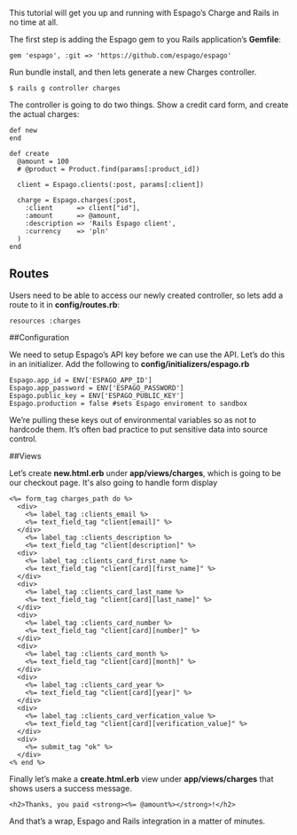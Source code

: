This tutorial will get you up and running with Espago’s Charge and Rails in no time at all.

The first step is adding the Espago gem to you Rails application’s **Gemfile**:

    gem 'espago', :git => 'https://github.com/espago/espago' 

Run bundle install, and then lets generate a new Charges controller.

    $ rails g controller charges

The controller is going to do two things. Show a credit card form, and create the actual charges:

    def new
    end

    def create
      @amount = 100
      # @product = Product.find(params[:product_id])

      client = Espago.clients(:post, params[:client])

      charge = Espago.charges(:post,
        :client      => client["id"],
        :amount      => @amount,
        :description => 'Rails Espago client',
        :currency    => 'pln'
      )
    end

## Routes

Users need to be able to access our newly created controller, so lets add a route to it in **config/routes.rb**:

    resources :charges

##Configuration

We need to setup Espago’s API key before we can use the API. Let’s do this in an initializer. Add the following to **config/initializers/espago.rb**

    Espago.app_id = ENV['ESPAGO_APP_ID']
    Espago.app_password = ENV['ESPAGO_PASSWORD']
    Espago.public_key = ENV['ESPAGO_PUBLIC_KEY']
    Espago.production = false #sets Espago enviroment to sandbox

We’re pulling these keys out of environmental variables so as not to hardcode them. It’s often bad practice to put sensitive data into source control.

##Views

Let’s create **new.html.erb** under **app/views/charges**, which is going to be our checkout page. It's also going to handle form display

    <%= form_tag charges_path do %>
      <div>
        <%= label_tag :clients_email %>
        <%= text_field_tag "client[email]" %>
      </div>
        <%= label_tag :clients_description %>
        <%= text_field_tag "client[description]" %>
      <div>
        <%= label_tag :clients_card_first_name %>
        <%= text_field_tag "client[card][first_name]" %>
      </div>
      <div>
        <%= label_tag :clients_card_last_name %>
        <%= text_field_tag "client[card][last_name]" %>
      </div>
      <div>
        <%= label_tag :clients_card_number %>
        <%= text_field_tag "client[card][number]" %>
      </div>
      <div>
        <%= label_tag :clients_card_month %>
        <%= text_field_tag "client[card][month]" %>
      </div>
      <div>
        <%= label_tag :clients_card_year %>
        <%= text_field_tag "client[card][year]" %>
      </div>
      <div>
        <%= label_tag :clients_card_verfication_value %>
        <%= text_field_tag "client[card][verification_value]" %>
      </div>
      <div>
        <%= submit_tag "ok" %>
      </div>
    <% end %>

Finally let’s make a **create.html.erb** view under **app/views/charges** that shows users a success message.

    <h2>Thanks, you paid <strong><%= @amount%></strong>!</h2>

And that’s a wrap, Espago and Rails integration in a matter of minutes.
